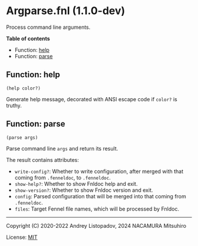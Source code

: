 # Argparse.fnl (1.1.0-dev)

Process command line arguments.

**Table of contents**

- Function: [help](#function-help)
- Function: [parse](#function-parse)

## Function: help

```fennel
(help color?)
```

Generate help message, decorated with ANSI escape code if `color?` is truthy.

## Function: parse

```fennel
(parse args)
```

Parse command line `args` and return its result.

The result contains attributes:

- `write-config?`: Whether to write configuration, after merged with that
  coming from `.fenneldoc`, to `.fenneldoc`.
- `show-help?`: Whether to show Fnldoc help and exit.
- `show-version?`: Whether to show Fnldoc version and exit.
- `config`: Parsed configuration that will be merged into that coming from
  `.fenneldoc`.
- `files`: Target Fennel file names, which will be processed by Fnldoc.

---

Copyright (C) 2020-2022 Andrey Listopadov, 2024 NACAMURA Mitsuhiro

License: [MIT](https://git.sr.ht/~m15a/fnldoc/tree/main/item/LICENSE)

<!-- Generated with Fnldoc 1.1.0-dev
     https://sr.ht/~m15a/fnldoc/ -->
